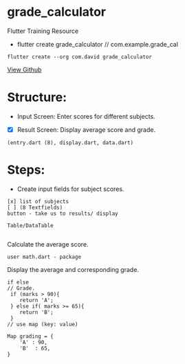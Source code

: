# grade_calculator
Flutter Training Resource

- flutter create grade_calculator // com.example.grade_cal

```
flutter create --org com.david grade_calculator
```
[View Github](https://github.com/engagetitus/grade_calculator)

# Structure:
- Input Screen: Enter scores for different subjects.
- [x] Result Screen: Display average score and grade.
```
(entry.dart (8), display.dart, data.dart)

```
# Steps:
- Create input fields for subject scores.
```
[x] list of subjects
[ ] (8 Textfields)
button - take us to results/ display

Table/DataTable


```
Calculate the average score.
``` 
user math.dart - package
```
Display the average and corresponding grade.
``` 
if else
// Grade.
 if (marks > 90){
    return 'A';
 } else if( marks >= 65){
    return 'B';
 }
// use map (key: value)

Map grading = {
    'A' : 90,
    'B'  : 65,
}



```